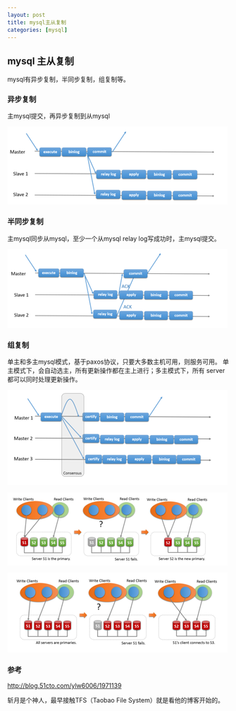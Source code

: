 ```yaml
---
layout: post
title: mysql主从复制
categories: [mysql]
---
```

## mysql 主从复制
mysql有异步复制，半同步复制，组复制等。

### 异步复制
主mysql提交，再异步复制到从mysql

![异步复制](https://github.com/shidongwa/shidongwa.github.io/blob/master/images/async_repl.png?raw=true)

### 半同步复制
主mysql同步从mysql，至少一个从mysql relay log写成功时，主mysql提交。

![半同步复制](https://github.com/shidongwa/shidongwa.github.io/blob/master/images/semi_repl.png?raw=true)

### 组复制
单主和多主mysql模式，基于paxos协议，只要大多数主机可用，则服务可用。
单主模式下，会自动选主，所有更新操作都在主上进行；多主模式下，所有 server 都可以同时处理更新操作。

![组复制](https://github.com/shidongwa/shidongwa.github.io/blob/master/images/group_repl.png?raw=true)

![单主](https://github.com/shidongwa/shidongwa.github.io/blob/master/images/group_repl_single_master.png?raw=true)

![多主](https://github.com/shidongwa/shidongwa.github.io/blob/master/images/group_repl_multi_master.png?raw=true)

### 参考
http://blog.51cto.com/ylw6006/1971139

斩月是个神人，最早接触TFS（Taobao File System）就是看他的博客开始的。